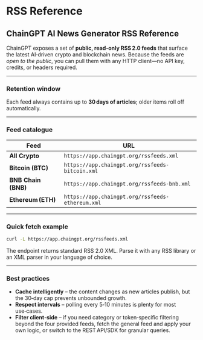 # RSS Reference

## ChainGPT AI News Generator RSS Reference

ChainGPT exposes a set of **public, read‑only RSS 2.0 feeds** that surface the latest AI‑driven crypto and blockchain news. Because the feeds are _open to the public_, you can pull them with any HTTP client—no API key, credits, or headers required.

***

### Retention window

Each feed always contains up to **30 days of articles**; older items roll off automatically.

***

### Feed catalogue

| Feed                | URL                                              |
| ------------------- | ------------------------------------------------ |
| **All Crypto**      | `https://app.chaingpt.org/rssfeeds.xml`          |
| **Bitcoin (BTC)**   | `https://app.chaingpt.org/rssfeeds-bitcoin.xml`  |
| **BNB Chain (BNB)** | `https://app.chaingpt.org/rssfeeds-bnb.xml`      |
| **Ethereum (ETH)**  | `https://app.chaingpt.org/rssfeeds-ethereum.xml` |

***

### Quick fetch example

```bash
curl -L https://app.chaingpt.org/rssfeeds.xml
```

The endpoint returns standard RSS 2.0 XML. Parse it with any RSS library or an XML parser in your language of choice.

***

### Best practices

* **Cache intelligently** – the content changes as new articles publish, but the 30‑day cap prevents unbounded growth.
* **Respect intervals** – polling every 5‑10 minutes is plenty for most use‑cases.
* **Filter client‑side** – if you need category or token‑specific filtering beyond the four provided feeds, fetch the general feed and apply your own logic, or switch to the REST API/SDK for granular queries.
